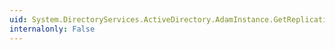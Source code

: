 ```yaml
---
uid: System.DirectoryServices.ActiveDirectory.AdamInstance.GetReplicationConnectionFailures
internalonly: False
---
```


